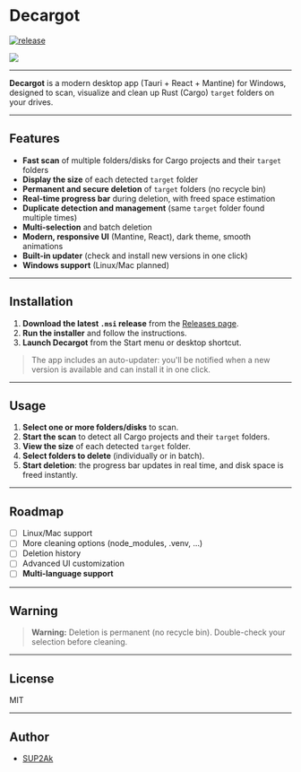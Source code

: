 # Decargot

[![release](https://img.shields.io/github/v/release/SUP2Ak/decargot?style=flat-square)](https://github.com/SUP2Ak/decargot/releases)

[![](https://img.shields.io/badge/Français-000?style=for-the-badge&logo=github&logoColor=white)](README.fr.md)

---

**Decargot** is a modern desktop app (Tauri + React + Mantine) for Windows, designed to scan, visualize and clean up Rust (Cargo) `target` folders on your drives.

---

## Features

- **Fast scan** of multiple folders/disks for Cargo projects and their `target` folders
- **Display the size** of each detected `target` folder
- **Permanent and secure deletion** of `target` folders (no recycle bin)
- **Real-time progress bar** during deletion, with freed space estimation
- **Duplicate detection and management** (same `target` folder found multiple times)
- **Multi-selection** and batch deletion
- **Modern, responsive UI** (Mantine, React), dark theme, smooth animations
- **Built-in updater** (check and install new versions in one click)
- **Windows support** (Linux/Mac planned)

---

## Installation

1. **Download the latest `.msi` release** from the [Releases page](https://github.com/SUP2Ak/decargot/releases).
2. **Run the installer** and follow the instructions.
3. **Launch Decargot** from the Start menu or desktop shortcut.

> The app includes an auto-updater: you'll be notified when a new version is available and can install it in one click.

---

## Usage

1. **Select one or more folders/disks** to scan.
2. **Start the scan** to detect all Cargo projects and their `target` folders.
3. **View the size** of each detected `target` folder.
4. **Select folders to delete** (individually or in batch).
5. **Start deletion**: the progress bar updates in real time, and disk space is freed instantly.

---

## Roadmap

- [ ] Linux/Mac support
- [ ] More cleaning options (node_modules, .venv, ...)
- [ ] Deletion history
- [ ] Advanced UI customization
- [ ] **Multi-language support**

---

## Warning

> **Warning:** Deletion is permanent (no recycle bin). Double-check your selection before cleaning.

---

## License

MIT

---

## Author

- [SUP2Ak](https://github.com/SUP2Ak)
